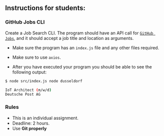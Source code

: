 ## Instructions for students:

### GitHub Jobs CLI 

Create a Job Search CLI. The program should have an API call for [`GitHub Jobs`](https://jobs.github.com/api), and it should accept a job title and location as arguments. 

-   Make sure the program has an `index.js` file and any other files required.
-   Make sure to use `axios`.

-   After you have executed your program you should be able to see the following output:

```bash
$ node src/index.js node dusseldorf

IoT Architect (m/w/d)
Deutsche Post AG
```

### Rules

-   This is an individual assignment.
-   Deadline: 2 hours.
-   Use **Git properly**
